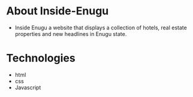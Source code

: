 # About Inside-Enugu
* Inside Enugu a website that displays a collection of hotels, real estate properties and new headlines in Enugu state.
# Technologies
* html
* css 
* Javascript
